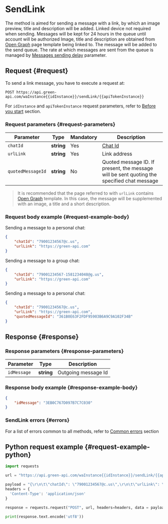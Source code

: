 # SendLink

The method is aimed for sending a message with a link, by which an image preview, title and description will be added. Linked device not required when sending. Messages will be kept for 24 hours in the queue until account will be authorized 
Image, title and description are obtained from [Open Graph](https://en.wikipedia.org/wiki/Facebook_Platform#Open_Graph_protocol) page template being linked to.
The message will be added to the send queue. The rate at which messages are sent from the queue is managed by [Messages sending delay](../send-messages-delay.md) parameter.

## Request {#request}

To send a link message, you have to execute a request at:
```
POST https://api.green-api.com/waInstance{{idInstance}}/sendLink/{{apiTokenInstance}}
```

For `idInstance` and `apiTokenInstance` request parameters, refer to [Before you start](../../before-start.md#parameters) section.

### Request parameters {#request-parameters}

Parameter | Type | Mandatory | Description
----- | ----- | ----- | -----
`chatId` | **string** | Yes | [Chat Id](../chat-id.md)
`urlLink` | **string** | Yes | Link address
`quotedMessageId` | **string** | No | Quoted message ID. If present, the message will be sent quoting the specified chat message

> It is recommended that the page referred to with `urlLink` contains [Open Graph](https://en.wikipedia.org/wiki/Facebook_Platform#Open_Graph_protocol) template. In this case, the message will be supplemented with an image, a title and a short description.

### Request body example {#request-example-body}

Sending a message to a personal chat:
```json
{
    "chatId": "79001234567@c.us",
    "urlLink": "https://green-api.com"
}
```

Sending a message to a group chat:
```json
{
    "chatId": "79001234567-1581234048@g.us",
    "urlLink": "https://green-api.com"
}
```

Sending a message to a personal chat:
```json
{
    "chatId": "79001234567@c.us",
    "urlLink": "https://green-api.com",
    "quotedMessageId": "361B0E63F2FDF95903B6A9C9A102F34B"
}
```

## Response {#response}

### Response parameters {#response-parameters}

Parameter | Type |  Description
----- | ----- | -----
`idMessage ` | **string** | Outgoing message Id 

### Response body example {#response-example-body}

```json
{
    "idMessage": "3EB0C767D097B7C7C030"
}
```

### SendLink errors {#errors}

For a list of errors common to all methods, refer to [Common errors](../common-errors.md) section

## Python request example  {#request-example-python}

```python
import requests

url = "https://api.green-api.com/waInstance{{idInstance}}/sendLink/{{apiTokenInstance}}"

payload = "{\r\n\t\"chatId\": \"79001234567@c.us\",\r\n\t\"urlLink\": \"https://green-api.com\"\r\n}\r\n"
headers = {
  'Content-Type': 'application/json'
}

response = requests.request("POST", url, headers=headers, data = payload)

print(response.text.encode('utf8'))
```
